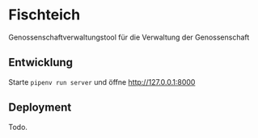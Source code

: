 # Fischteich

Genossenschaftverwaltungstool für die Verwaltung der Genossenschaft

## Entwicklung

Starte `pipenv run server` und öffne <http://127.0.0.1:8000>

## Deployment

Todo.
